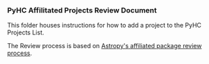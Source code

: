### PyHC Affilitated Projects Review Document

This folder houses instructions for how to add a project to the PyHC Projects List.

The Review process is based on [Astropy's affiliated package review process](https://github.com/astropy/project/tree/master/affiliated).
